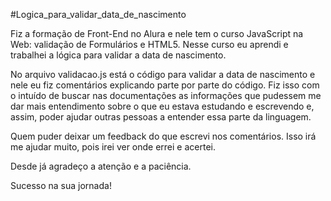 #Logica_para_validar_data_de_nascimento

Fiz a formação de Front-End no Alura e nele tem o curso JavaScript na Web: validação de Formulários e HTML5. 
Nesse curso eu aprendi e trabalhei a lógica para validar a data de nascimento.

No arquivo validacao.js está o código para validar a data de nascimento e nele eu fiz comentários explicando parte por parte do código.
Fiz isso com o intuído de buscar nas documentações as informações que pudessem me dar mais entendimento sobre o que eu estava estudando e escrevendo e, assim, poder ajudar outras pessoas a entender essa parte da linguagem.

Quem puder deixar um feedback do que escrevi nos comentários. Isso irá me ajudar muito, pois irei ver onde errei e acertei. 

Desde já agradeço a atenção e a paciência.

Sucesso na sua jornada!

